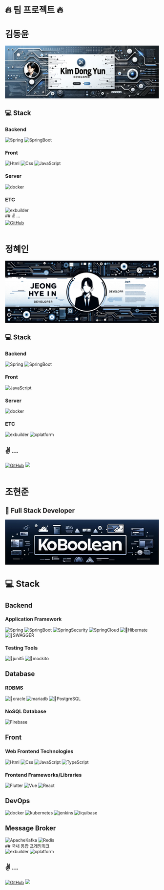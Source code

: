 # 🔥 팀 프로젝트 🔥

# 김동윤

![img](./img/kim-dong-yun.png)
## 💻 Stack

### Backend
<div>
 <img alt="Spring" src ="https://img.shields.io/badge/SPRING-6DB33F?&style=for-the-badge&logo=Spring&logoColor=white"/> 
 <img alt="SpringBoot" src ="https://img.shields.io/badge/SPRINGBOOT-6DB33F?&style=for-the-badge&logo=SpringBoot&logoColor=white"/> 
</div>

### Front
<div>
 <img alt="Html" src ="https://img.shields.io/badge/HTML5-E34F26.svg?&style=for-the-badge&logo=HTML5&logoColor=white"/>
 <img alt="Css" src ="https://img.shields.io/badge/CSS3-1572B6.svg?&style=for-the-badge&logo=CSS3&logoColor=white"/>
 <img alt="JavaScript" src ="https://img.shields.io/badge/JavaScriipt-F7DF1E.svg?&style=for-the-badge&logo=JavaScript&logoColor=black"/>
</div>

### Server
<img alt="docker" src ="https://img.shields.io/badge/docker-2496ED?&style=for-the-badge&logo=docker&logoColor=white"/> 

### ETC
<img alt="exbuilder" src ="https://img.shields.io/badge/exbuilder-3776AB?&style=for-the-badge&logo=framework&logoColor=white"/>

<br>
## ✌️ ...
<div>
<a href = "https://github.com/ksvs011/"><img alt="GitHub" src ="https://img.shields.io/badge/GitHub-181717.svg?&style=for-the-badge&logo=GitHub&logoColor=white"/></a>
</div>

<br>

# 정혜인

![img](./img/jeong-hye-in.png)
## 💻 Stack

### Backend
<div>
 <img alt="Spring" src ="https://img.shields.io/badge/SPRING-6DB33F?&style=for-the-badge&logo=Spring&logoColor=white"/> 
 <img alt="SpringBoot" src ="https://img.shields.io/badge/SPRINGBOOT-6DB33F?&style=for-the-badge&logo=SpringBoot&logoColor=white"/> 
<div>

### Front
<img alt="JavaScript" src ="https://img.shields.io/badge/JavaScriipt-F7DF1E.svg?&style=for-the-badge&logo=JavaScript&logoColor=black"/>

### Server
<img alt="docker" src ="https://img.shields.io/badge/docker-2496ED?&style=for-the-badge&logo=docker&logoColor=white"/> 

### ETC
<div>
 <img alt="exbuilder" src ="https://img.shields.io/badge/exbuilder-3776AB?&style=for-the-badge&logo=framework&logoColor=white"/>
 <img alt="xplatform" src ="https://img.shields.io/badge/xplatform-3776AB?&style=for-the-badge&logo=framework&logoColor=white"/>
</div>

## ✌️ ...
<div>
 <a href = "https://github.com/hijeong995/"><img alt="GitHub" src ="https://img.shields.io/badge/GitHub-181717.svg?&style=for-the-badge&logo=GitHub&logoColor=white"/></a>
 <a href = "https://velog.io/@hijeong995/posts"><img alert="velog" src="https://img.shields.io/badge/velog-20C997?&style=for-the-badge&logo=Velog&logoColor=white"/></a>
</div>

<br>

# 조현준

## 👤 Full Stack Developer

![img](./img/koboolean.png)

# 💻 Stack

## Backend
### Application Framework
<div>
 <img alt="Spring" src ="https://img.shields.io/badge/SPRING-6DB33F?&style=for-the-badge&logo=Spring&logoColor=white"/> 
 <img alt="SpringBoot" src ="https://img.shields.io/badge/SPRINGBOOT-6DB33F?&style=for-the-badge&logo=SpringBoot&logoColor=white"/> 
 <img alt="SpringSecurity" src ="https://img.shields.io/badge/springsecurity-6DB33F?&style=for-the-badge&logo=springsecurity&logoColor=white"/>
 <img alt="SpringCloud" src ="https://img.shields.io/badge/SpringCloud-6DB33F?&style=for-the-badge&logo=Spring&logoColor=white"/>
 <img alt="Hibernate" src ="https://img.shields.io/badge/JPA-59666C?&style=for-the-badge&logo=hibernate&logoColor=white"/>
 <img alt="SWAGGER" src ="https://img.shields.io/badge/SWAGGER-85EA2D?&style=for-the-badge&logo=SWAGGER&logoColor=black"/>
</div>

### Testing Tools
<div>
 <img alt="junit5" src ="https://img.shields.io/badge/JUNIT5-25A162?&style=for-the-badge&logo=junit5&logoColor=white"/>
 <img alt="mockito" src ="https://img.shields.io/badge/mockito-59666C?&style=for-the-badge&logo=junit5&logoColor=white"/>
</div>

## Database

### RDBMS
<div>
 <img alt="oracle" src ="https://img.shields.io/badge/oracle-F80000?&style=for-the-badge&logo=oracle&logoColor=white"/>
 <img alt="mariadb" src ="https://img.shields.io/badge/mariadb-003545?&style=for-the-badge&logo=mariadb&logoColor=white"/>
 <img alt="PostgreSQL" src ="https://img.shields.io/badge/PostgreSQL-4169E1?&style=for-the-badge&logo=PostgreSQL&logoColor=white"/>
</div>

### NoSQL Database
<img alt="Firebase" src ="https://img.shields.io/badge/Firebase-DD2C00?&style=for-the-badge&logo=Firebase&logoColor=white"/>

## Front

### Web Frontend Technologies
<div>
 <img alt="Html" src ="https://img.shields.io/badge/HTML5-E34F26.svg?&style=for-the-badge&logo=HTML5&logoColor=white"/>
 <img alt="Css" src ="https://img.shields.io/badge/CSS3-1572B6.svg?&style=for-the-badge&logo=CSS3&logoColor=white"/> 
 <img alt="JavaScript" src ="https://img.shields.io/badge/JavaScriipt-F7DF1E.svg?&style=for-the-badge&logo=JavaScript&logoColor=black"/>
 <img alt="TypeScript" src ="https://img.shields.io/badge/TypeScriipt-3178C6.svg?&style=for-the-badge&logo=TypeScript&logoColor=white"/>
</div>

### Frontend Frameworks/Libraries
<div>
 <img alt="Flutter" src ="https://img.shields.io/badge/Flutter-02569B.svg?&style=for-the-badge&logo=Flutter&logoColor=white"/> 
 <img alt="Vue" src ="https://img.shields.io/badge/VUE.JS-4FC08D?&style=for-the-badge&logo=Vue.js&logoColor=white"/>
 <img alt="React" src ="https://img.shields.io/badge/REACT-61DAFB?&style=for-the-badge&logo=React&logoColor=black"/> 
</div>

## DevOps
<div>
 <img alt="docker" src ="https://img.shields.io/badge/docker-2496ED?&style=for-the-badge&logo=docker&logoColor=white"/> 
 <img alt="kubernetes" src ="https://img.shields.io/badge/kubernetes-326CE5?&style=for-the-badge&logo=kubernetes&logoColor=white"/>
 <img alt="jenkins" src ="https://img.shields.io/badge/jenkins-D24939?&style=for-the-badge&logo=jenkins&logoColor=white"/>
 <img alt="liquibase" src ="https://img.shields.io/badge/liquibase-2962FF?&style=for-the-badge&logo=liquibase&logoColor=white"/>
</div>

## Message Broker
<div>
 <img alt="ApacheKafka" src ="https://img.shields.io/badge/apachekafka-231F20?&style=for-the-badge&logo=apachekafka&logoColor=white"/> 
 <img alt="Redis" src ="https://img.shields.io/badge/redis-DC382D?&style=for-the-badge&logo=redis&logoColor=white"/>
</div>
## 국내 통합 프레임워크
<div>
 <img alt="exbuilder" src ="https://img.shields.io/badge/exbuilder-3776AB?&style=for-the-badge&logo=framework&logoColor=white"/>
 <img alt="xplatform" src ="https://img.shields.io/badge/xplatform-3776AB?&style=for-the-badge&logo=framework&logoColor=white"/>
</div>

## ✌️ ...
<div>
 <a href = "https://github.com/koboolean/"><img alt="GitHub" src ="https://img.shields.io/badge/GitHub-181717.svg?&style=for-the-badge&logo=GitHub&logoColor=white"/></a>
 <a href = "https://velog.io/@koboolean/posts"><img alert="velog" src="https://img.shields.io/badge/velog-20C997?&style=for-the-badge&logo=Velog&logoColor=white"/></a>
</div>

